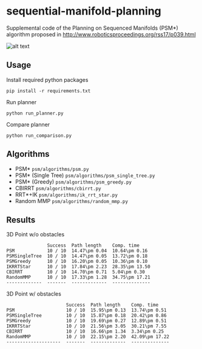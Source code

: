 # sequential-manifold-planning
Supplemental code of the Planning on Sequenced Manifolds (PSM*) algorithm proposed in http://www.roboticsproceedings.org/rss17/p039.html

![alt text](http://www.peter-englert.net/graphics/hourglass.png?raw=true)


## Usage
Install required python packages 
```
pip install -r requirements.txt
```
Run planner
```
python run_planner.py
```

Compare planner
```
python run_comparison.py
```
## Algorithms
- PSM*  ```psm/algorithms/psm.py```
- PSM* (Single Tree) ```psm/algorithms/psm_single_tree.py```
- PSM* (Greedy) ```psm/algorithms/psm_greedy.py```
- CBIRRT ```psm/algorithms/cbirrt.py```
- RRT*+IK ```psm/algorithms/ik_rrt_star.py```
- Random MMP ```psm/algorithms/random_mmp.py```

## Results
3D Point w/o obstacles
```
               Success  Path length    Comp. time
PSM            10 / 10  14.47\pm 0.04  10.64\pm 0.16
PSMSingleTree  10 / 10  14.47\pm 0.05  13.72\pm 0.18
PSMGreedy      10 / 10  16.20\pm 0.05  10.36\pm 0.10
IKRRTStar      10 / 10  17.84\pm 2.23  28.35\pm 13.50
CBIRRT         10 / 10  14.70\pm 0.71  5.04\pm 0.30
RandomMMP      10 / 10  17.33\pm 1.28  34.75\pm 17.21
-------------  -------  -------------  --------------
```
3D Point w/ obstacles
```
                      Success  Path length    Comp. time
PSM                   10 / 10  15.95\pm 0.13  13.74\pm 0.51
PSMSingleTree         10 / 10  15.87\pm 0.18  20.42\pm 0.86
PSMGreedy             10 / 10  19.69\pm 0.27  12.89\pm 0.51
IKRRTStar             10 / 10  21.56\pm 3.05  30.21\pm 7.55
CBIRRT                10 / 10  16.66\pm 1.34  3.34\pm 0.25
RandomMMP             10 / 10  22.15\pm 2.20  42.09\pm 17.22
--------------------  -------  -------------  --------------
```

